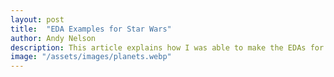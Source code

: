 ```yaml
---
layout: post
title:  "EDA Examples for Star Wars"
author: Andy Nelson
description: This article explains how I was able to make the EDAs for the planets of Star Wars.
image: "/assets/images/planets.webp"
---
```


